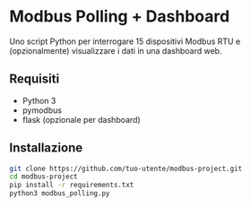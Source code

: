 # Modbus Polling + Dashboard

Uno script Python per interrogare 15 dispositivi Modbus RTU e (opzionalmente) visualizzare i dati in una dashboard web.

## Requisiti

- Python 3
- pymodbus
- flask (opzionale per dashboard)

## Installazione

```bash
git clone https://github.com/tuo-utente/modbus-project.git
cd modbus-project
pip install -r requirements.txt
python3 modbus_polling.py
